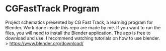 # CGFastTrack Program
Project schematics presented by CG Fast Track, a learning program for Blender. 
Work done inside this repo are made by me.
If you want to run the files, you will need to install the Blender application. The app is free to download and use. I recommend watching tutorials on how to use blender. > https://www.blender.org/download/ 
